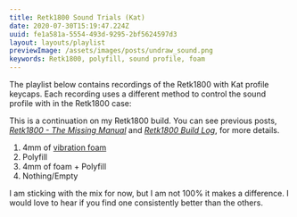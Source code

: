 ```yaml
---
title: Retk1800 Sound Trials (Kat)
date: 2020-07-30T15:19:47.224Z
uuid: fe1a581a-5554-493d-9295-2bf5624597d3
layout: layouts/playlist
previewImage: /assets/images/posts/undraw_sound.png
keywords: Retk1800, polyfill, sound profile, foam
---
```


The playlist below contains recordings of the Retk1800 with Kat profile keycaps. Each recording uses a different method to control the sound profile with in the Retk1800 case:

<div class="callout-block">
This is a continuation on my Retk1800 build. You can see previous posts, <em><a href="/posts/retk1800-mm/">Retk1800 - The Missing Manual</a></em> and <em><a href="/posts/retk1800/">Retk1800 Build Log</a></em>, for more details.
</div>

1. 4mm of [vibration foam](https://www.amazon.com/gp/product/B000OQTV2I)
2. Polyfill
3. 4mm of foam + Polyfill
4. Nothing/Empty

I am sticking with the mix for now, but I am not 100% it makes a difference. I would love to hear if you find one consistently better than the others.
